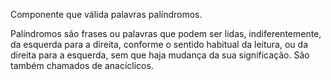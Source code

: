 Componente que válida palavras palíndromos.

Palíndromos são frases ou palavras que podem ser lidas, indiferentemente, da esquerda para a direita, conforme o sentido habitual da leitura, ou da direita para a esquerda, sem que haja mudança da sua significação. São também chamados de anacíclicos.